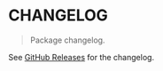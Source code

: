 # CHANGELOG

> Package changelog.

See [GitHub Releases](https://github.com/stdlib-js/stats-base-dists-cosine-logpdf/releases) for the changelog.